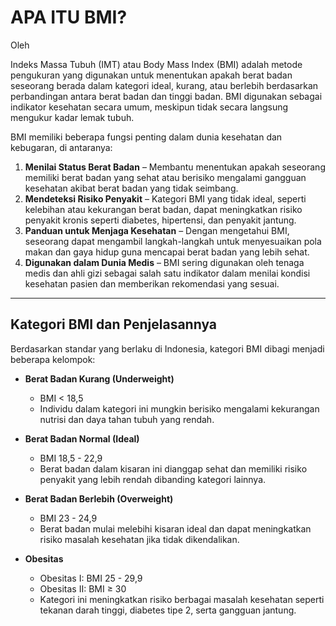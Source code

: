 # APA ITU BMI?

Oleh 

Indeks Massa Tubuh (IMT) atau Body Mass Index (BMI) adalah metode pengukuran yang digunakan untuk menentukan apakah berat badan seseorang berada dalam kategori ideal, kurang, atau berlebih berdasarkan perbandingan antara berat badan dan tinggi badan. BMI digunakan sebagai indikator kesehatan secara umum, meskipun tidak secara langsung mengukur kadar lemak tubuh.

BMI memiliki beberapa fungsi penting dalam dunia kesehatan dan kebugaran, di antaranya:

1. **Menilai Status Berat Badan** – Membantu menentukan apakah seseorang memiliki berat badan yang sehat atau berisiko mengalami gangguan kesehatan akibat berat badan yang tidak seimbang.
2. **Mendeteksi Risiko Penyakit** – Kategori BMI yang tidak ideal, seperti kelebihan atau kekurangan berat badan, dapat meningkatkan risiko penyakit kronis seperti diabetes, hipertensi, dan penyakit jantung.
3. **Panduan untuk Menjaga Kesehatan** – Dengan mengetahui BMI, seseorang dapat mengambil langkah-langkah untuk menyesuaikan pola makan dan gaya hidup guna mencapai berat badan yang lebih sehat.
4. **Digunakan dalam Dunia Medis** – BMI sering digunakan oleh tenaga medis dan ahli gizi sebagai salah satu indikator dalam menilai kondisi kesehatan pasien dan memberikan rekomendasi yang sesuai.

---

## Kategori BMI dan Penjelasannya

Berdasarkan standar yang berlaku di Indonesia, kategori BMI dibagi menjadi beberapa kelompok:

* **Berat Badan Kurang (Underweight)**
   * BMI < 18,5
   * Individu dalam kategori ini mungkin berisiko mengalami kekurangan nutrisi dan daya tahan tubuh yang rendah.

* **Berat Badan Normal (Ideal)**
   * BMI 18,5 - 22,9
   * Berat badan dalam kisaran ini dianggap sehat dan memiliki risiko penyakit yang lebih rendah dibanding kategori lainnya.

* **Berat Badan Berlebih (Overweight)**
   * BMI 23 - 24,9
   * Berat badan mulai melebihi kisaran ideal dan dapat meningkatkan risiko masalah kesehatan jika tidak dikendalikan.

* **Obesitas**
   * Obesitas I: BMI 25 - 29,9
   * Obesitas II: BMI ≥ 30
   * Kategori ini meningkatkan risiko berbagai masalah kesehatan seperti tekanan darah tinggi, diabetes tipe 2, serta gangguan jantung.
